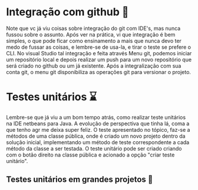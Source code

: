 # Integração com github :octopus:

Note que vc já viu coisas sobre integração do git com IDE's, mas nunca fussou sobre o assunto. Após ver na prática, vi  que integração é bem simples, o que pode ficar como ensinamento a mais que nunca devo ter medo de fussar as coisas, e lembre-se de usa-la, e tirar o teste se prefere o CLI. No visual Studio tal integração e feita através Menu git, podemos iniciar um repositório local e depois realizar um push para um novo repositório que será criado no github ou um já existente. Após a integralização com sua conta git, o menu git disponibiliza as operações git para versionar o projeto.



# Testes unitários :hourglass:

Lembre-se que já viu a um bom tempo atrás, como realizar teste unitários na IDE netbeans para Java. A evolução de perspectiva que tinha lá, coma a que tenho agr me deixa super feliz. O teste apresentado no tópico, faz-se a métodos de uma classe pública, onde é criado um novo projeto dentro da solução inicial, implementando um método de teste correspondente a cada método da classe a ser testada. O teste unitário pode ser criado criando com o botão direito na classe pública e acionado a opção "criar teste unitário".



## Testes unitários em grandes projetos :thinking:



 